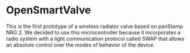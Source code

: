 # OpenSmartValve
This is the first prototype of a wireless radiator valve based on panStamp NRG 2. 
We decided to use this microcontroller because it incorporates a radio system with a light communication protocol called SWAP that allows an absolute control over the modes of behavior of the device.
